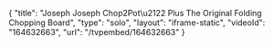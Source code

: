 {
    "title": "Joseph Joseph Chop2Pot\u2122 Plus The Original Folding Chopping Board",
    "type": "solo",
    "layout": "iframe-static",
    "videoId": "164632663",
    "url": "\/tvpembed\/164632663"
}